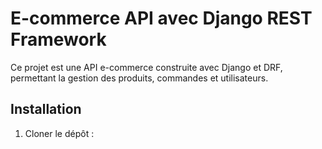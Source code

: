 # E-commerce API avec Django REST Framework

Ce projet est une API e-commerce construite avec Django et DRF, permettant la gestion des produits, commandes et utilisateurs.

## Installation
1. Cloner le dépôt :
